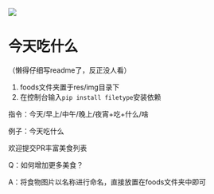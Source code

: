 ![](https://i.loli.net/2021/04/19/Lyhaf1leKg9VZ6J.png)
# 今天吃什么

（懒得仔细写readme了，反正没人看）

1. foods文件夹置于res/img目录下
2. 在控制台输入``pip install filetype``安装依赖

指令：今天/早上/中午/晚上/夜宵+吃+什么/啥

例子：今天吃什么

欢迎提交PR丰富美食列表

Q：如何增加更多美食？

A：将食物图片以名称进行命名，直接放置在foods文件夹中即可
